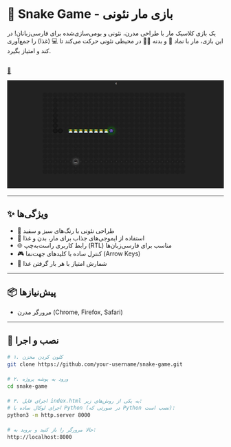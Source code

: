 # 🐍 Snake Game - بازی مار نئونی

یک بازی کلاسیک مار با طراحی مدرن، نئونی و بومی‌سازی‌شده برای فارسی‌زبانان! در این بازی، مار با نماد 👾 و بدنه 👨‍💻 در محیطی نئونی حرکت می‌کند تا 💻 (غذا) را جمع‌آوری کند و امتیاز بگیرد.

## <p align="center">
  <a href="https://phix0n-z3r.github.io/snake-game/"> 🐍 </a>
</p>

<p align="center">
  <img src="demo.jpg" alt="نمایش بازی مار" width="600"/>
</p>

---

## ✨ ویژگی‌ها

- 🎨 طراحی نئونی با رنگ‌های سبز و سفید
- 👾 استفاده از ایموجی‌های جذاب برای مار، بدن و غذا
- 🌐 رابط کاربری راست‌به‌چپ (RTL) مناسب برای فارسی‌زبان‌ها
- 🎮 کنترل ساده با کلیدهای جهت‌نما (Arrow Keys)
- 💯 شمارش امتیاز با هر بار گرفتن غذا

---

## 📦 پیش‌نیازها

- مرورگر مدرن (Chrome, Firefox, Safari)

---

## 🚀 نصب و اجرا

```bash
# ۱. کلون کردن مخزن
git clone https://github.com/your-username/snake-game.git

# ۲. ورود به پوشه پروژه
cd snake-game

# ۳. اجرای فایل index.html به یکی از روش‌های زیر:
# اجرای لوکال ساده با Python (در صورتی که Python نصب است):
python3 -m http.server 8000

# حالا مرورگر را باز کنید و بروید به:
http://localhost:8000
